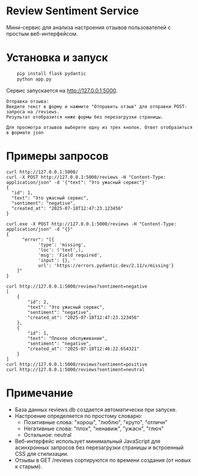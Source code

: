 # Review Sentiment Service

Мини-сервис для анализа настроения отзывов пользователей с простым веб-интерфейсом.

# Установка и запуск

```sh
    pip install flask pydantic
    python app.py
```

Сервис запускается на http://127.0.0.1:5000.

    Отправка отзыва: 
    Введите текст в форму и нажмите "Отправить отзыв" для отправки POST-запроса на /reviews. 
    Результат отобразится ниже формы без перезагрузки страницы.
    
    Для просмотра отзывов выберете одну из трех кнопок. Ответ отобразиться в формате json

# Примеры запросов

    curl http://127.0.0.1:5000/
    curl -X POST http://127.0.0.1:5000/reviews -H "Content-Type: application/json" -d '{"text": "Это ужасный сервис"}'
    {
      "id": 1,
      "text": "Это ужасный сервис",
      "sentiment": "negative",
      "created_at": "2025-07-18T12:47:23.123456"
    }

    curl.exe -X POST http://127.0.0.1:5000/reviews -H "Content-Type: application/json" -d "{}"
    {
          "error": "[{
                'type': 'missing', 
                'loc': ('text',), 
                'msg': 'Field required', 
                'input': {}, '
                url': 'https://errors.pydantic.dev/2.11/v/missing'}
        ]"
    }

    curl http://127.0.0.1:5000/reviews?sentiment=negative
    [
        {
            "id": 2,
            "text": "Это ужасный сервис",
            "sentiment": "negative",
            "created_at": "2025-07-18T12:47:23.123456"
        },
        {
            "id": 1,
            "text": "Плохое обслуживание",
            "sentiment": "negative",
            "created_at": "2025-07-18T12:46:22.654321"
        }
    ]
    curl http://127.0.0.1:5000/reviews?sentiment=positive
    curl http://127.0.0.1:5000/reviews?sentiment=neutral


# Примечание
* База данных reviews.db создается автоматически при запуске.
* Настроение определяется по простому словарю:
  * Позитивные слова: "хорош", "люблю", "круто", "отличн"
  * Негативные слова: "плох", "ненавиж", "ужасн", "глюч"
  * Остальное: neutral
* Веб-интерфейс использует минимальный JavaScript для асинхронных запросов без перезагрузки страницы и встроенный CSS для
стилизации.
* Отзывы в GET /reviews сортируются по времени создания (от новых к старым).